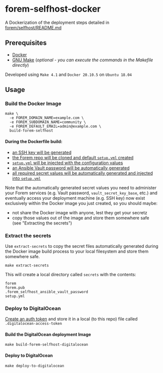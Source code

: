 # forem-selfhost-docker
A Dockerization of the deployment steps detailed in [forem/selfhost/README.md](https://github.com/forem/selfhost/blob/5e5ce60a5df738cd36261c80e94dac917e78868f/README.md)

## Prerequisites

- [Docker](https://docs.docker.com/get-docker/)
- [GNU Make](https://www.gnu.org/software/make/) (_optional - you can execute the commands in the Makefile directly_)

Developed using `Make 4.1` and `Docker 20.10.5` on `Ubuntu 18.04`

## Usage

### Build the Docker Image

```
make \
  -e FOREM_DOMAIN_NAME=example.com \
  -e FOREM_SUBDOMAIN_NAME=community \
  -e FOREM_DEFAULT_EMAIL=admin@example.com \
  build-forem-selfhost
```

#### During the Dockerfile build:

- [an SSH key will be generated](https://github.com/derekenos/forem-selfhost-docker/blob/91b28dfad86b3c7446a11d15dfa78037f2ec69f0/Dockerfile#L52)
- [the Forem repo will be cloned and default `setup.yml` created](https://github.com/derekenos/forem-selfhost-docker/blob/91b28dfad86b3c7446a11d15dfa78037f2ec69f0/Dockerfile#L56-L66)
- [`setup.yml` will be injected with the configuration values](https://github.com/derekenos/forem-selfhost-docker/blob/91b28dfad86b3c7446a11d15dfa78037f2ec69f0/Dockerfile#L68-L73)
- [an Ansible Vault password will be automatically generated](https://github.com/derekenos/forem-selfhost-docker/blob/91b28dfad86b3c7446a11d15dfa78037f2ec69f0/Dockerfile#L75-L76)
- [all required secret values will be automatically generated and injected into `setup.yml`](https://github.com/derekenos/forem-selfhost-docker/blob/91b28dfad86b3c7446a11d15dfa78037f2ec69f0/Dockerfile#L80-L94)

Note that the automatically generated secret values you need to administer your Forem services (e.g. Vault password, `vault_secret_key_base`, etc.)
and eventually access your deployment machine (e.g. SSH key) now exist exclusively within the Docker image you just created, so you should maybe:
- not share the Docker image with anyone, lest they get your secretz
- copy those values out of the image and store them somewhere safe (see "Extracting the secrets")

### Extract the secrets

Use `extract-secrets` to copy the secret files automatically generated during the Docker image build process to
your local filesystem and store them somewhere safe.

```
make extract-secrets
```

This will create a local directory called `secrets` with the contents:
```
forem
forem.pub
.forem_selfhost_ansible_vault_password
setup.yml
```

### Deploy to DigitalOcean

[Create an auth token](https://docs.digitalocean.com/reference/api/create-personal-access-token/) and store it in a local (to this repo) file called `.digitalocean-access-token`

#### Build the DigitalOcean deployment Image

```
make build-forem-selfhost-digitalocean
```

#### Deploy to DigitalOcean

```
make deploy-to-digitalocean
```


